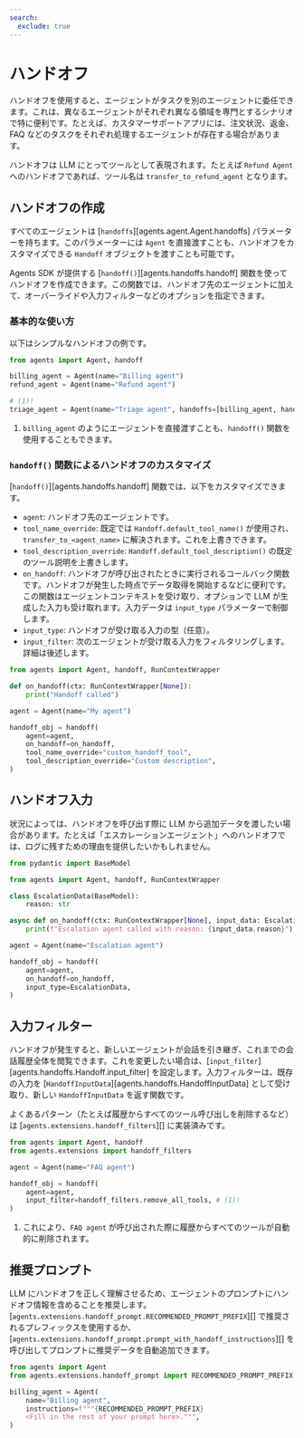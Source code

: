 ```yaml
---
search:
  exclude: true
---
```

# ハンドオフ

ハンドオフを使用すると、エージェントがタスクを別のエージェントに委任できます。これは、異なるエージェントがそれぞれ異なる領域を専門とするシナリオで特に便利です。たとえば、カスタマーサポートアプリには、注文状況、返金、 FAQ などのタスクをそれぞれ処理するエージェントが存在する場合があります。

ハンドオフは  LLM にとってツールとして表現されます。たとえば `Refund Agent` へのハンドオフであれば、ツール名は `transfer_to_refund_agent` となります。

## ハンドオフの作成

すべてのエージェントは [`handoffs`][agents.agent.Agent.handoffs] パラメーターを持ちます。このパラメーターには `Agent` を直接渡すことも、ハンドオフをカスタマイズできる `Handoff` オブジェクトを渡すことも可能です。

Agents SDK が提供する [`handoff()`][agents.handoffs.handoff] 関数を使ってハンドオフを作成できます。この関数では、ハンドオフ先のエージェントに加えて、オーバーライドや入力フィルターなどのオプションを指定できます。

### 基本的な使い方

以下はシンプルなハンドオフの例です。

```python
from agents import Agent, handoff

billing_agent = Agent(name="Billing agent")
refund_agent = Agent(name="Refund agent")

# (1)!
triage_agent = Agent(name="Triage agent", handoffs=[billing_agent, handoff(refund_agent)])
```

1. `billing_agent` のようにエージェントを直接渡すことも、`handoff()` 関数を使用することもできます。

### `handoff()` 関数によるハンドオフのカスタマイズ

[`handoff()`][agents.handoffs.handoff] 関数では、以下をカスタマイズできます。

-   `agent`: ハンドオフ先のエージェントです。
-   `tool_name_override`: 既定では `Handoff.default_tool_name()` が使用され、`transfer_to_<agent_name>` に解決されます。これを上書きできます。
-   `tool_description_override`: `Handoff.default_tool_description()` の既定のツール説明を上書きします。
-   `on_handoff`: ハンドオフが呼び出されたときに実行されるコールバック関数です。ハンドオフが発生した時点でデータ取得を開始するなどに便利です。この関数はエージェントコンテキストを受け取り、オプションで  LLM が生成した入力も受け取れます。入力データは `input_type` パラメーターで制御します。
-   `input_type`: ハンドオフが受け取る入力の型（任意）。
-   `input_filter`: 次のエージェントが受け取る入力をフィルタリングします。詳細は後述します。

```python
from agents import Agent, handoff, RunContextWrapper

def on_handoff(ctx: RunContextWrapper[None]):
    print("Handoff called")

agent = Agent(name="My agent")

handoff_obj = handoff(
    agent=agent,
    on_handoff=on_handoff,
    tool_name_override="custom_handoff_tool",
    tool_description_override="Custom description",
)
```

## ハンドオフ入力

状況によっては、ハンドオフを呼び出す際に  LLM から追加データを渡したい場合があります。たとえば「エスカレーションエージェント」へのハンドオフでは、ログに残すための理由を提供したいかもしれません。

```python
from pydantic import BaseModel

from agents import Agent, handoff, RunContextWrapper

class EscalationData(BaseModel):
    reason: str

async def on_handoff(ctx: RunContextWrapper[None], input_data: EscalationData):
    print(f"Escalation agent called with reason: {input_data.reason}")

agent = Agent(name="Escalation agent")

handoff_obj = handoff(
    agent=agent,
    on_handoff=on_handoff,
    input_type=EscalationData,
)
```

## 入力フィルター

ハンドオフが発生すると、新しいエージェントが会話を引き継ぎ、これまでの会話履歴全体を閲覧できます。これを変更したい場合は、[`input_filter`][agents.handoffs.Handoff.input_filter] を設定します。入力フィルターは、既存の入力を [`HandoffInputData`][agents.handoffs.HandoffInputData] として受け取り、新しい `HandoffInputData` を返す関数です。

よくあるパターン（たとえば履歴からすべてのツール呼び出しを削除するなど）は [`agents.extensions.handoff_filters`][] に実装済みです。

```python
from agents import Agent, handoff
from agents.extensions import handoff_filters

agent = Agent(name="FAQ agent")

handoff_obj = handoff(
    agent=agent,
    input_filter=handoff_filters.remove_all_tools, # (1)!
)
```

1. これにより、`FAQ agent` が呼び出された際に履歴からすべてのツールが自動的に削除されます。

## 推奨プロンプト

 LLM にハンドオフを正しく理解させるため、エージェントのプロンプトにハンドオフ情報を含めることを推奨します。[`agents.extensions.handoff_prompt.RECOMMENDED_PROMPT_PREFIX`][] で推奨されるプレフィックスを使用するか、[`agents.extensions.handoff_prompt.prompt_with_handoff_instructions`][] を呼び出してプロンプトに推奨データを自動追加できます。

```python
from agents import Agent
from agents.extensions.handoff_prompt import RECOMMENDED_PROMPT_PREFIX

billing_agent = Agent(
    name="Billing agent",
    instructions=f"""{RECOMMENDED_PROMPT_PREFIX}
    <Fill in the rest of your prompt here>.""",
)
```
